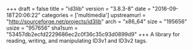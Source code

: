 +++
draft = false
title = "id3lib"
version = "3.8.3-8"
date = "2016-09-18T20:06:22"
categories = ['multimedia']
upstreamurl = "http://sourceforge.net/projects/id3lib"
arch = "x86_64"
size = "195656"
usize = "957656"
sha1sum = "53457db2ecfd2229686ec2c0f36c35c93d0899d9"
+++
A library for reading, writing, and manipulating ID3v1 and ID3v2 tags.